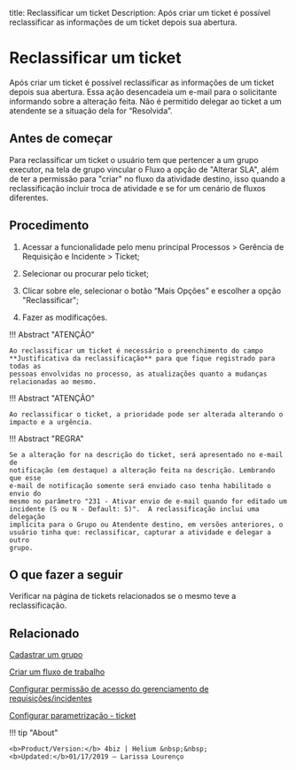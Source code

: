 title: Reclassificar um ticket
Description: Após criar um ticket é possível reclassificar as informações de um ticket depois sua abertura.  
# Reclassificar um ticket
Após criar um ticket é possível reclassificar as informações de um ticket depois sua abertura. Essa ação desencadeia um e-mail para o solicitante informando sobre a alteração feita.
Não é permitido delegar ao ticket a um atendente se a situação dela for “Resolvida”.

Antes de começar
----------------

Para reclassificar um ticket o usuário tem que pertencer a um grupo executor, na
tela de grupo vincular o Fluxo a opção de "Alterar SLA", além de ter a permissão
para "criar" no fluxo da atividade destino, isso quando a reclassificação
incluir troca de atividade e se for um cenário de fluxos diferentes.

Procedimento
------------

1.  Acessar a funcionalidade pelo menu principal Processos \> Gerência de
    Requisição e Incidente \> Ticket;

2.  Selecionar ou procurar pelo ticket;

3.  Clicar sobre ele, selecionar o botão “Mais Opções” e escolher a opção
    "Reclassificar";

4.  Fazer as modificações.

!!! Abstract "ATENÇÃO"

    Ao reclassificar um ticket é necessário o preenchimento do campo
    **Justificativa da reclassificação** para que fique registrado para todas as
    pessoas envolvidas no processo, as atualizações quanto a mudanças
    relacionadas ao mesmo.

!!! Abstract "ATENÇÃO"

    Ao reclassificar o ticket, a prioridade pode ser alterada alterando o impacto e a urgência.

!!! Abstract "REGRA"

    Se a alteração for na descrição do ticket, será apresentado no e-mail de
    notificação (em destaque) a alteração feita na descrição. Lembrando que esse
    e-mail de notificação somente será enviado caso tenha habilitado o envio do
    mesmo no parâmetro "231 - Ativar envio de e-mail quando for editado um
    incidente (S ou N - Default: S)".  A reclassificação inclui uma delegação
    implícita para o Grupo ou Atendente destino, em versões anteriores, o
    usuário tinha que: reclassificar, capturar a atividade e delegar a outro
    grupo.


O que fazer a seguir
--------------------

Verificar na página de tickets relacionados se o mesmo teve a reclassificação.

Relacionado
-----------

[Cadastrar um grupo](/pt-br/4biz-helium/initial-settings/access-settings/user/register-groups.html)

[Criar um fluxo de trabalho](/pt-br/4biz-helium/tracker/use/create-flow.html)

[Configurar permissão de acesso do gerenciamento de requisições/incidentes](/pt-br/4biz-helium/processes/tickets/configuration/access-ticket-management.html)

[Configurar parametrização - ticket](/pt-br/4biz-helium/platform-administration/parameters-list/configure-parametrization-ticket.html)

<!-- <i class='fa fa-youtube-play  fa-2x' style='color:#97ce17;vertical-align: middle;'> </i> [Video Library](https://www.youtube.com/playlist?list=PLB5qK2uzf2ROn4Xs6UdH84Ujzta2iJ6Ei)'
-->
!!! tip "About"

    <b>Product/Version:</b> 4biz | Helium &nbsp;&nbsp;
    <b>Updated:</b>01/17/2019 – Larissa Lourenço
